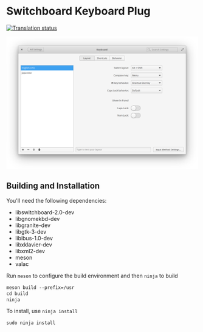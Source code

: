 # Switchboard Keyboard Plug
[![Translation status](https://l10n.elementary.io/widgets/switchboard/-/switchboard-plug-keyboard/svg-badge.svg)](https://l10n.elementary.io/engage/switchboard/?utm_source=widget)

![screenshot](data/screenshot.png?raw=true)

## Building and Installation

You'll need the following dependencies:

* libswitchboard-2.0-dev
* libgnomekbd-dev
* libgranite-dev
* libgtk-3-dev
* libibus-1.0-dev
* libxklavier-dev
* libxml2-dev
* meson
* valac

Run `meson` to configure the build environment and then `ninja` to build

    meson build --prefix=/usr
    cd build
    ninja

To install, use `ninja install`

    sudo ninja install
